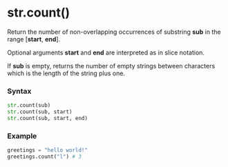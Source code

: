 # str.count()

Return the number of non-overlapping occurrences of substring **sub** in the range [**start**, **end**].

Optional arguments **start** and **end** are interpreted as in slice notation.

If **sub** is empty, returns the number of empty strings between characters which is the length of the string plus one.

### Syntax

```python
str.count(sub)
str.count(sub, start)
str.count(sub, start, end)
```

### Example

```python
greetings = "hello world!"
greetings.count("l") # 3
```
